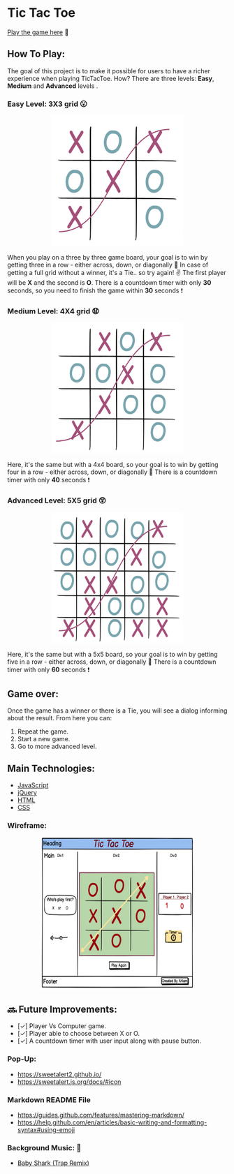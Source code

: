 # Tic Tac Toe 
[Play the game here](https://ahlamcpp.github.io/TicTacToe/index1.html) :checkered_flag:

## How To Play: 
The goal of this project is to make it possible for users to have a richer experience when playing TicTacToe. 
How? There are three levels: **Easy**, **Medium** and **Advanced** levels . 

### Easy Level: 3X3 grid :open_mouth:
<p align="center"><img src="./images/level1.png" width="300" height="300"></p>

When you play on a three by three game board, your goal is to win by getting three in a row - either across, down, or diagonally :clap: 
In case of getting a full grid without a winner, it's a Tie.. so try again! :v: 
The first player will be **X** and the second is **O**.
There is a countdown timer with only **30** seconds, so you need to finish the game within **30** seconds :exclamation:


### Medium Level: 4X4 grid :anguished:
<p align="center"><img src="./images/level2.png" width="300" height="300"></p>

Here, it's the same but with a 4x4 board, so your goal is to win by getting four in a row - either across, down, or diagonally :clap: 
There is a countdown timer with only **40** seconds :exclamation:

### Advanced Level: 5X5 grid :astonished:
<p align="center"><img src="./images/level3.png" width="300" height="300" ></p>

Here, it's the same but with a 5x5 board, so your goal is to win by getting five in a row - either across, down, or diagonally :clap: 
There is a countdown timer with only **60** seconds :exclamation:

## Game over:
Once the game has a winner or there is a Tie, you will see a dialog informing about the result. From here you can:

1. Repeat the game.
2. Start a new game.
3. Go to more advanced level.

## Main Technologies:
* [JavaScript](https://www.javascript.com/)
* [jQuery](https://jquery.com/)
* [HTML](https://www.w3schools.com/html/)
* [CSS](https://www.w3schools.com/css/)


### Wireframe:
<p align="center"><img src="./images/Wireframe.png" width="350" height="350" ></p>

## :soon: Future Improvements:
- [&#x2713;] Player Vs Computer game.
- [&#x2713;] Player able to choose between X or O. 
- [&#x2713;] A countdown timer with user input along with pause button.

### Pop-Up:
- https://sweetalert2.github.io/  
- https://sweetalert.js.org/docs/#icon

### Markdown README File
* https://guides.github.com/features/mastering-markdown/
* https://help.github.com/en/articles/basic-writing-and-formatting-syntax#using-emoji


### Background Music: :microphone:
* [Baby Shark (Trap Remix)](https://www.youtube.com/watch?v=KybAvaM3b90)
